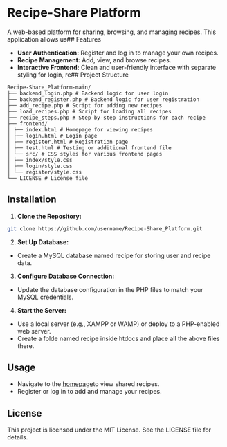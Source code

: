 # Recipe-Share Platform
A web-based platform for sharing, browsing, and managing recipes. This application allows us## Features
- **User Authentication:** Register and log in to manage your own recipes.
- **Recipe Management:** Add, view, and browse recipes.
- **Interactive Frontend:** Clean and user-friendly interface with separate styling for login, re## Project Structure
```
Recipe-Share_Platform-main/
├── backend_login.php # Backend logic for user login
├── backend_register.php # Backend logic for user registration
├── add_recipe.php # Script for adding new recipes
├── load_recipes.php # Script for loading all recipes
├── recipe_steps.php # Step-by-step instructions for each recipe
├── frontend/
│ ├── index.html # Homepage for viewing recipes
│ ├── login.html # Login page
│ ├── register.html # Registration page
│ ├── test.html # Testing or additional frontend file
│ └── src/ # CSS styles for various frontend pages
│ ├── index/style.css
│ ├── login/style.css
│ └── register/style.css
└── LICENSE # License file
```
## Installation
1. **Clone the Repository:**
 ```bash
 git clone https://github.com/username/Recipe-Share_Platform.git
 ```
2. **Set Up Database:**
 - Create a MySQL database named recipe for storing user and recipe data.
3. **Configure Database Connection:**
 - Update the database configuration in the PHP files to match your MySQL credentials.
4. **Start the Server:**
 - Use a local server (e.g., XAMPP or WAMP) or deploy to a PHP-enabled web server.
 - Create a folde named recipe inside htdocs and place all the above files there.
## Usage
- Navigate to the [homepage](http://localhost/recipe/index.php)to view shared recipes.
- Register or log in to add and manage your recipes.
## License
This project is licensed under the MIT License. See the LICENSE file for details.
